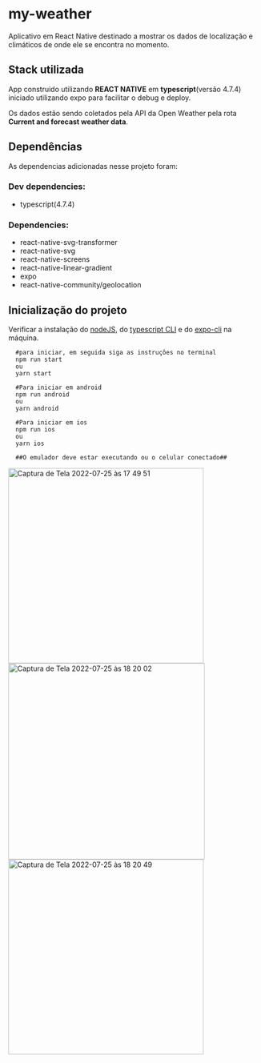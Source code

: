 # my-weather
Aplicativo em React Native destinado a mostrar os dados de localização e climáticos de onde ele se encontra no momento.

## Stack utilizada
App construido utilizando **REACT NATIVE** em **typescript**(versão 4.7.4) iniciado utilizando expo para facilitar o debug e deploy.

Os dados estão sendo coletados pela API da Open Weather pela rota **Current and forecast weather data**.

## Dependências
As dependencias adicionadas nesse projeto foram:

### Dev dependencies:
 - typescript(4.7.4)
### Dependencies:
 - react-native-svg-transformer
 - react-native-svg
 - react-native-screens
 - react-native-linear-gradient
 - expo
 - react-native-community/geolocation
 
## Inicialização do projeto
Verificar a instalação do [nodeJS](https://nodejs.org/en/download/), do [typescript CLI](https://www.typescriptlang.org/download) e do [expo-cli](https://docs.expo.dev/get-started/installation/) na máquina.
```
  #para iniciar, em seguida siga as instruções no terminal
  npm run start
  ou
  yarn start
  
  #Para iniciar em android
  npm run android
  ou
  yarn android
  
  #Para iniciar em ios
  npm run ios
  ou
  yarn ios
  
  ##O emulador deve estar executando ou o celular conectado##
```

<img width="390" alt="Captura de Tela 2022-07-25 às 17 49 51" src="https://user-images.githubusercontent.com/60728248/181107836-1271fad0-c874-4794-a5d2-116b1b2954b4.png">
<img width="392" alt="Captura de Tela 2022-07-25 às 18 20 02" src="https://user-images.githubusercontent.com/60728248/181107880-6495f379-002a-4e26-9f3f-fa6980289132.png">
<img width="390" alt="Captura de Tela 2022-07-25 às 18 20 49" src="https://user-images.githubusercontent.com/60728248/181107887-59359034-5f70-4827-b1db-617885c4f38e.png">
